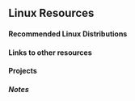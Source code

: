 ## Linux Resources

#### Recommended Linux Distributions

#### Links to other resources

#### Projects


##### Notes
